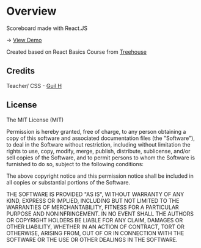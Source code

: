 # Overview

Scoreboard made with React.JS

-> [View Demo](https://spenserhale.github.io/scoreboard-react-tth/)

Created based on React Basics Course from [Treehouse](https://teamtreehouse.com/library/react-basics-2)

## Credits
 
Teacher/ CSS - [Guil H](https://github.com/Guilh)

## License
 
The MIT License (MIT)

Permission is hereby granted, free of charge, to any person obtaining a copy of this software and associated documentation files (the "Software"), to deal in the Software without restriction, including without limitation the rights to use, copy, modify, merge, publish, distribute, sublicense, and/or sell copies of the Software, and to permit persons to whom the Software is furnished to do so, subject to the following conditions:

The above copyright notice and this permission notice shall be included in all copies or substantial portions of the Software.

THE SOFTWARE IS PROVIDED "AS IS", WITHOUT WARRANTY OF ANY KIND, EXPRESS OR IMPLIED, INCLUDING BUT NOT LIMITED TO THE WARRANTIES OF MERCHANTABILITY, FITNESS FOR A PARTICULAR PURPOSE AND NONINFRINGEMENT. IN NO EVENT SHALL THE AUTHORS OR COPYRIGHT HOLDERS BE LIABLE FOR ANY CLAIM, DAMAGES OR OTHER LIABILITY, WHETHER IN AN ACTION OF CONTRACT, TORT OR OTHERWISE, ARISING FROM, OUT OF OR IN CONNECTION WITH THE SOFTWARE OR THE USE OR OTHER DEALINGS IN THE SOFTWARE.
